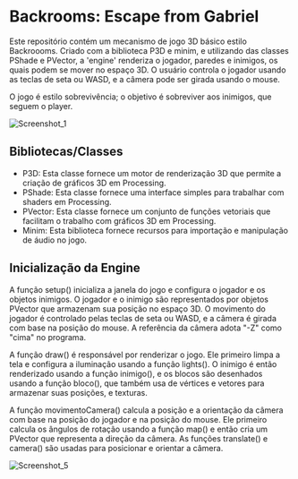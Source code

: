 # Backrooms: Escape from Gabriel

Este repositório contém um mecanismo de jogo 3D básico estilo Backroooms. Criado com a biblioteca P3D e minim, e utilizando das classes PShade e PVector, a 'engine' renderiza o jogador, paredes e inimigos, os quais podem se mover no espaço 3D. O usuário controla o jogador usando as teclas de seta ou WASD, e a câmera pode ser girada usando o mouse.

O jogo é estilo sobrevivência; o objetivo é sobreviver aos inimigos, que seguem o player.

![Screenshot_1](https://github.com/luccafm1/LGBT-Engine/assets/45906809/d2259f06-8669-496b-9841-5165d89690ce)

## Bibliotecas/Classes
- P3D: Esta classe fornece um motor de renderização 3D que permite a criação de gráficos 3D em Processing.
- PShade: Esta classe fornece uma interface simples para trabalhar com shaders em Processing.
- PVector: Esta classe fornece um conjunto de funções vetoriais que facilitam o trabalho com gráficos 3D em Processing.
- Minim: Esta biblioteca fornece recursos para importação e manipulação de áudio no jogo. 

## Inicialização da Engine
A função setup() inicializa a janela do jogo e configura o jogador e os objetos inimigos. O jogador e o inimigo são representados por objetos PVector que armazenam sua posição no espaço 3D. O movimento do jogador é controlado pelas teclas de seta ou WASD, e a câmera é girada com base na posição do mouse. A referência da câmera adota "-Z" como "cima" no programa.

A função draw() é responsável por renderizar o jogo. Ele primeiro limpa a tela e configura a iluminação usando a função lights(). O inimigo é então renderizado usando a função inimigo(), e os blocos são desenhados usando a função bloco(), que também usa de vértices e vetores para armazenar suas posições, e texturas. 

A função movimentoCamera() calcula a posição e a orientação da câmera com base na posição do jogador e na posição do mouse. Ele primeiro calcula os ângulos de rotação usando a função map() e então cria um PVector que representa a direção da câmera. As funções translate() e camera() são usadas para posicionar e orientar a câmera.
 
![Screenshot_5](https://user-images.githubusercontent.com/45906809/235815387-fe450b5c-36b8-4774-999c-115f7ce624d4.png)
